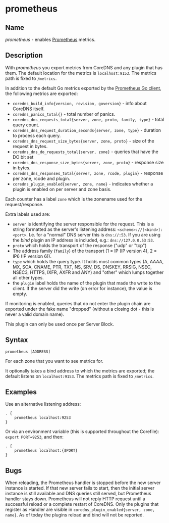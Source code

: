 # prometheus

## Name

*prometheus* - enables [Prometheus](https://prometheus.io/) metrics.

## Description

With *prometheus* you export metrics from CoreDNS and any plugin that has them.
The default location for the metrics is `localhost:9153`. The metrics path is fixed to `/metrics`.

In addition to the default Go metrics exported by the [Prometheus Go client](https://prometheus.io/docs/guides/go-application/),
the following metrics are exported:

* `coredns_build_info{version, revision, goversion}` - info about CoreDNS itself.
* `coredns_panics_total{}` - total number of panics.
* `coredns_dns_requests_total{server, zone, proto, family, type}` - total query count.
* `coredns_dns_request_duration_seconds{server, zone, type}` - duration to process each query.
* `coredns_dns_request_size_bytes{server, zone, proto}` - size of the request in bytes.
* `coredns_dns_do_requests_total{server, zone}` -  queries that have the DO bit set
* `coredns_dns_response_size_bytes{server, zone, proto}` - response size in bytes.
* `coredns_dns_responses_total{server, zone, rcode, plugin}` - response per zone, rcode and plugin.
* `coredns_plugin_enabled{server, zone, name}` - indicates whether a plugin is enabled on per server and zone basis.

Each counter has a label `zone` which is the zonename used for the request/response.

Extra labels used are:

* `server` is identifying the server responsible for the request. This is a string formatted
  as the server's listening address: `<scheme>://[<bind>]:<port>`. I.e. for a "normal" DNS server
  this is `dns://:53`. If you are using the *bind* plugin an IP address is included, e.g.: `dns://127.0.0.53:53`.
* `proto` which holds the transport of the response ("udp" or "tcp")
* The address family (`family`) of the transport (1 = IP (IP version 4), 2 = IP6 (IP version 6)).
* `type` which holds the query type. It holds most common types (A, AAAA, MX, SOA, CNAME, PTR, TXT,
  NS, SRV, DS, DNSKEY, RRSIG, NSEC, NSEC3, HTTPS, IXFR, AXFR and ANY) and "other" which lumps together all
  other types.
* the `plugin` label holds the name of the plugin that made the write to the client. If the server
  did the write (on error for instance), the value is empty.

If monitoring is enabled, queries that do not enter the plugin chain are exported under the fake
name "dropped" (without a closing dot - this is never a valid domain name).

This plugin can only be used once per Server Block.

## Syntax

~~~
prometheus [ADDRESS]
~~~

For each zone that you want to see metrics for.

It optionally takes a bind address to which the metrics are exported; the default
listens on `localhost:9153`. The metrics path is fixed to `/metrics`.

## Examples

Use an alternative listening address:

~~~ corefile
. {
    prometheus localhost:9253
}
~~~

Or via an environment variable (this is supported throughout the Corefile): `export PORT=9253`, and
then:

~~~ corefile
. {
    prometheus localhost:{$PORT}
}
~~~

## Bugs

When reloading, the Prometheus handler is stopped before the new server instance is started.
If that new server fails to start, then the initial server instance is still available and DNS queries still served,
but Prometheus handler stays down.
Prometheus will not reply HTTP request until a successful reload or a complete restart of CoreDNS.
Only the plugins that register as Handler are visible in `coredns_plugin_enabled{server, zone, name}`. As of today the plugins reload and bind will not be reported.
